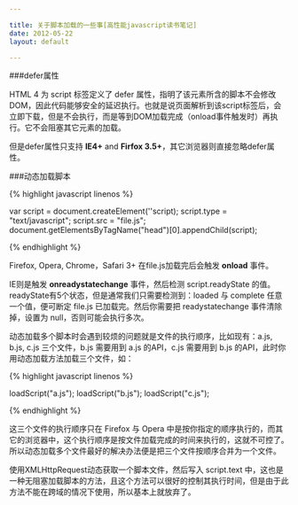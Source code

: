 ```yaml
---

title: 关于脚本加载的一些事[高性能javascript读书笔记]
date: 2012-05-22
layout: default

---
```


###defer属性

HTML 4 为 script 标签定义了 defer 属性，指明了该元素所含的脚本不会修改DOM，因此代码能够安全的延迟执行。也就是说页面解析到该script标签后，会立即下载，但是不会执行，而是等到DOM加载完成（onload事件触发时）再执行。它不会阻塞其它元素的加载。

但是defer属性只支持 **IE4+** and **Firfox 3.5+**，其它浏览器则直接忽略defer属性。


###动态加载脚本

{% highlight javascript linenos %}

var script = document.createElement(''script);
script.type = "text/javascript";
script.src = "file.js";
document.getElementsByTagName("head")[0].appendChild(script);

{% endhighlight %}

Firefox, Opera, Chrome，Safari 3+ 在file.js加载完后会触发 **onload** 事件。

IE则是触发 **onreadystatechange** 事件，然后检测 script.readyState 的值。readyState有5个状态，但是通常我们只需要检测到：loaded 与 complete 任意一个值，便可断定 file.js 已加载完。然后你需要把 readystatechange 事件清除掉，设置为 null，否则可能会执行多次。

动态加载多个脚本时会遇到较烦的问题就是文件的执行顺序，比如现有：a.js, b.js, c.js 三个文件，b.js 需要用到 a.js 的API，c.js 需要用到 b.js 的API，此时你用动态加载方法加载三个文件，如：

{% highlight javascript linenos %}

loadScript("a.js");
loadScript("b.js");
loadScript("c.js");

{% endhighlight %}	

这三个文件的执行顺序只在 Firefox 与 Opera 中是按你指定的顺序执行的，而其它的浏览器中，这个执行顺序是按文件加载完成的时间来执行的，这就不可控了。所以动态加载多个文件最好的解决办法便是把三个文件按顺序合并为一个文件。

使用XMLHttpRequest动态获取一个脚本文件，然后写入 script.text 中，这也是一种无阻塞加载脚本的方法，且这个方法可以很好的控制其执行时间，但是由于此方法不能在跨域的情况下使用，所以基本上就放弃了。
